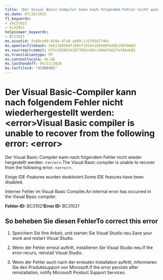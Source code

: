 ```yaml
---
title: 'Der Visual Basic-Compiler kann nach folgendem Fehler nicht wiederhergestellt werden: <error>'
ms.date: 07/20/2015
f1_keywords:
- vbc31021
- bc31021
helpviewer_keywords:
- BC31021
ms.assetid: fe60ce69-859e-47a9-ad09-c31f56d774bc
ms.openlocfilehash: 5e621b850df160ef191e51b0580fe26b19bf0ebd
ms.sourcegitcommit: bf5c5850654187705bc94cc40ebfb62fe346ab02
ms.translationtype: MT
ms.contentlocale: de-DE
ms.lasthandoff: 09/23/2020
ms.locfileid: "91088492"
---
```

# <a name="visual-basic-compiler-is-unable-to-recover-from-the-following-error-error"></a><span data-ttu-id="77ea2-102">Der Visual Basic-Compiler kann nach folgendem Fehler nicht wiederhergestellt werden: \<error></span><span class="sxs-lookup"><span data-stu-id="77ea2-102">Visual Basic compiler is unable to recover from the following error: \<error></span></span>

<span data-ttu-id="77ea2-103">Der Visual Basic-Compiler kann nach folgendem Fehler nicht wieder hergestellt werden: <`error`>.</span><span class="sxs-lookup"><span data-stu-id="77ea2-103">The Visual Basic compiler is unable to recover from the following error: <`error`>.</span></span>  
  
 <span data-ttu-id="77ea2-104">Einige IDE-Features wurden deaktiviert.</span><span class="sxs-lookup"><span data-stu-id="77ea2-104">Some IDE features have been disabled.</span></span>  
  
 <span data-ttu-id="77ea2-105">Interner Fehler im Visual Basic Compiler.</span><span class="sxs-lookup"><span data-stu-id="77ea2-105">An internal error has occurred in the Visual Basic compiler.</span></span>  
  
 <span data-ttu-id="77ea2-106">**Fehler-ID:** BC31021</span><span class="sxs-lookup"><span data-stu-id="77ea2-106">**Error ID:** BC31021</span></span>  
  
## <a name="to-correct-this-error"></a><span data-ttu-id="77ea2-107">So beheben Sie diesen Fehler</span><span class="sxs-lookup"><span data-stu-id="77ea2-107">To correct this error</span></span>  
  
1. <span data-ttu-id="77ea2-108">Speichern Sie Ihre Arbeit, und starten Sie Visual Studio neu.</span><span class="sxs-lookup"><span data-stu-id="77ea2-108">Save your work and restart Visual Studio.</span></span>  
  
2. <span data-ttu-id="77ea2-109">Wenn der Fehler erneut auftritt, installieren Sie Visual Studio neu.</span><span class="sxs-lookup"><span data-stu-id="77ea2-109">If the error recurs, reinstall Visual Studio.</span></span>  
  
3. <span data-ttu-id="77ea2-110">Wenn der Fehler auch nach der erneuten Installation auftritt, informieren Sie den Produktsupport von Microsoft.</span><span class="sxs-lookup"><span data-stu-id="77ea2-110">If the error persists after reinstallation, notify Microsoft Product Support Services.</span></span>  
